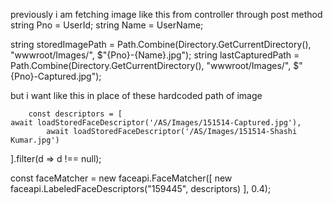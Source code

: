 previously i am fetching image like this from controller through post method
string Pno = UserId;
 string Name = UserName;

 string storedImagePath = Path.Combine(Directory.GetCurrentDirectory(), "wwwroot/Images/", $"{Pno}-{Name}.jpg");
 string lastCapturedPath = Path.Combine(Directory.GetCurrentDirectory(), "wwwroot/Images/", $"{Pno}-Captured.jpg");


but i want like this in place of these hardcoded path of image 

        const descriptors = [
    await loadStoredFaceDescriptor('/AS/Images/151514-Captured.jpg'),
            await loadStoredFaceDescriptor('/AS/Images/151514-Shashi Kumar.jpg')
].filter(d => d !== null);

const faceMatcher = new faceapi.FaceMatcher([
            new faceapi.LabeledFaceDescriptors("159445", descriptors)
], 0.4);
